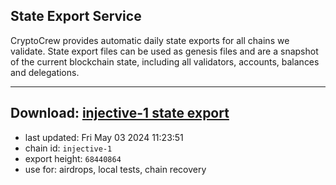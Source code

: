 ## State Export Service
CryptoCrew provides automatic daily state exports for all chains we validate. State export files can be used as genesis files and are a snapshot of the current blockchain state, including all validators, accounts, balances and delegations.

---
**Download: [injective-1 state export](https://dl-eu2.ccvalidators.com/SERVICE/injective/injective-1_export_68440864.json)**
---

- last updated: Fri May 03 2024 11:23:51
- chain id: `injective-1`
- export height: `68440864`
- use for: airdrops, local tests, chain recovery
